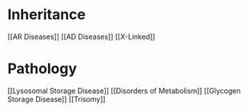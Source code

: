 # Inheritance
[[AR Diseases]]
[[AD Diseases]]
[[X-Linked]]

# Pathology

[[Lysosomal Storage Disease]]
[[Disorders of Metabolism]]
[[Glycogen Storage Disease]]
[[Trisomy]]
